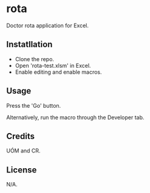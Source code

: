 # rota

Doctor rota application for Excel.

## Instatllation

* Clone the repo.
* Open 'rota-test.xlsm' in Excel.
* Enable editing and enable macros.

## Usage

Press the 'Go' button. 

Alternatively, run the macro through the Developer tab.

## Credits

UÓM and CR. 

## License

N/A.

